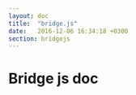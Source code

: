 ```yaml
---
layout: doc
title:  "bridge.js"
date:   2016-12-06 16:34:18 +0300
section: bridgejs
---
```


# Bridge js doc

